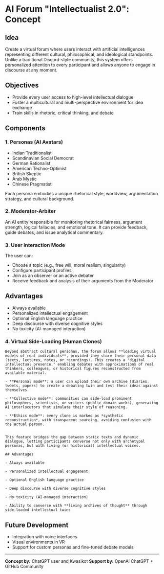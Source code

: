 # AI Forum "Intellectualist 2.0": Concept

## Idea
Create a virtual forum where users interact with artificial intelligences representing different cultural, philosophical, and ideological standpoints. Unlike a traditional Discord-style community, this system offers personalized attention to every participant and allows anyone to engage in discourse at any moment.

## Objectives
- Provide every user access to high-level intellectual dialogue  
- Foster a multicultural and multi-perspective environment for idea exchange  
- Train skills in rhetoric, critical thinking, and debate  

## Components

### 1. Personas (AI Avatars)
- Indian Traditionalist  
- Scandinavian Social Democrat  
- German Rationalist  
- American Techno-Optimist  
- British Skeptic  
- Arab Mystic  
- Chinese Pragmatist  

Each persona embodies a unique rhetorical style, worldview, argumentation strategy, and cultural background.

### 2. Moderator-Arbiter
An AI entity responsible for monitoring rhetorical fairness, argument strength, logical fallacies, and emotional tone. It can provide feedback, guide debates, and issue analytical commentary.

### 3. User Interaction Mode
The user can:
- Choose a topic (e.g., free will, moral realism, singularity)  
- Configure participant profiles  
- Join as an observer or an active debater  
- Receive feedback and analysis of their arguments from the Moderator  

## Advantages
- Always available  
- Personalized intellectual engagement  
- Optional English language practice  
- Deep discourse with diverse cognitive styles  
- No toxicity (AI-managed interaction)  

### 4\. **Virtual Side-Loading (Human Clones)**
    
    Beyond abstract cultural personas, the forum allows **loading virtual models of real individuals**, provided they share their personal data (texts, lectures, notes, or recordings). This creates a "digital intellectual presence," enabling debates with approximations of real thinkers, colleagues, or historical figures reconstructed from available material.
    
    - **Personal mode**: a user can upload their own archive (diaries, tweets, papers) to create a debating twin and test their ideas against themselves.
        
    - **Collective mode**: communities can side-load prominent philosophers, scientists, or writers (public domain works), generating AI interlocutors that simulate their style of reasoning.
        
    - **Ethics mode**: every clone is marked as *synthetic reconstruction*, with transparent sourcing, avoiding confusion with the actual person.
        
    
    This feature bridges the gap between static texts and dynamic dialogue, letting participants converse not only with archetypal personas, but with living (or historical) intellectual voices.
    
    ## Advantages
    
    - Always available
        
    - Personalized intellectual engagement
        
    - Optional English language practice
        
    - Deep discourse with diverse cognitive styles
        
    - No toxicity (AI-managed interaction)
        
    - Ability to converse with **living archives of thought** through side-loaded intellectual twins

## Future Development
- Integration with voice interfaces  
- Visual environments in VR  
- Support for custom personas and fine-tuned debate models  

---

**Concept by:** ChatGPT user and Kwasikot
**Support by:** OpenAI ChatGPT + GitHub Community
